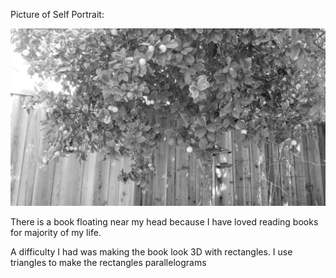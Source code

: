 Picture of Self Portrait:

![](20200409_151850.jpg)

There is a book floating near my head because I have loved reading books for majority of my life.

A difficulty I had was making the book look 3D with rectangles. I use triangles to make the rectangles parallelograms

